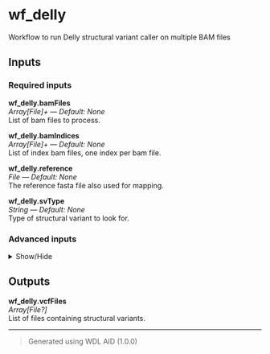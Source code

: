 # wf_delly
Workflow to run Delly structural variant caller on multiple BAM files

## Inputs

### Required inputs
<p name="wf_delly.bamFiles">
        <b>wf_delly.bamFiles</b><br />
        <i>Array[File]+ &mdash; Default: None</i><br />
        List of bam files to process.
</p>
<p name="wf_delly.bamIndices">
        <b>wf_delly.bamIndices</b><br />
        <i>Array[File]+ &mdash; Default: None</i><br />
        List of index bam files, one index per bam file.
</p>
<p name="wf_delly.reference">
        <b>wf_delly.reference</b><br />
        <i>File &mdash; Default: None</i><br />
        The reference fasta file also used for mapping.
</p>
<p name="wf_delly.svType">
        <b>wf_delly.svType</b><br />
        <i>String &mdash; Default: None</i><br />
        Type of structural variant to look for.
</p>

### Advanced inputs
<details>
<summary> Show/Hide </summary>
<p name="wf_delly.task_delly.docker">
        <b>wf_delly.task_delly.docker</b><br />
        <i>String &mdash; Default: "dbest/delly:v1.0.0"</i><br />
        The docker image used for this task.
</p>
<p name="wf_delly.task_delly.memory">
        <b>wf_delly.task_delly.memory</b><br />
        <i>String &mdash; Default: "32GB"</i><br />
        The memory required to run the programs.
</p>
</details>

## Outputs
<p name="wf_delly.vcfFiles">
        <b>wf_delly.vcfFiles</b><br />
        <i>Array[File?]</i><br />
        List of files containing structural variants.
</p>

<hr />

> Generated using WDL AID (1.0.0)
